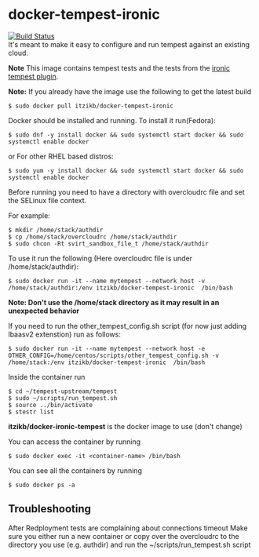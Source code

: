 # docker-tempest-ironic

[![Build Status](https://travis-ci.org/itzikb/docker-tempest.svg?branch=master)](https://travis-ci.org/itzikb/docker-tempest-ironic)  
It's meant to make it easy to configure and run tempest against an existing cloud.

**Note** This image contains tempest tests and the tests from the [ironic tempest plugin](https://github.com/openstack/ironic-tempest-plugin). 


**Note:** If you already have the image use the following to get the latest build
```
$ sudo docker pull itzikb/docker-tempest-ironic
```

Docker should be installed and running.
To install it run(Fedora):
```
$ sudo dnf -y install docker && sudo systemctl start docker && sudo systemctl enable docker
```
or For other RHEL based distros:
```
$ sudo yum -y install docker && sudo systemctl start docker && sudo systemctl enable docker
```

Before running you need to have a directory with overcloudrc file and set the SELinux file context. 

For example:
```
$ mkdir /home/stack/authdir
$ cp /home/stack/overcloudrc /home/stack/authdir
$ sudo chcon -Rt svirt_sandbox_file_t /home/stack/authdir
```

To use it run the following (Here overcloudrc file is under /home/stack/authdir):
```
$ sudo docker run -it --name mytempest --network host -v /home/stack/authdir:/env itzikb/docker-tempest-ironic  /bin/bash 
```

**Note: Don't use the /home/stack directory as it may result in an unexpected behavior**

If you need to run the other_tempest_config.sh script (for now just adding lbaasv2 extenstion) run as follows:

```
$ sudo docker run -it --name mytempest --network host -e OTHER_CONFIG=/home/centos/scripts/other_tempest_config.sh -v /home/stack:/env itzikb/docker-tempest-ironic  /bin/bash
```

Inside the container run
```
$ cd ~/tempest-upstream/tempest
$ sudo ~/scripts/run_tempest.sh
$ source ../bin/activate
$ stestr list
```
**itzikb/docker-ironic-tempest** is the docker image to use (don't change)  


You can access the container by running
```
$ sudo docker exec -it <container-name> /bin/bash
```
You can see all the containers by running
```
$ sudo docker ps -a 
```

## Troubleshooting
After Redployment tests are complaining about connections timeout
Make sure you either run a new container or copy over the overcloudrc to the directory you use (e.g. authdir) and run the ~/scripts/run_tempest.sh script
